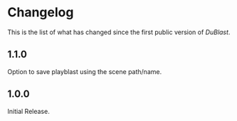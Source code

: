 # Changelog

This is the list of what has changed since the first public version of *DuBlast*.

## 1.1.0

Option to save playblast using the scene path/name.

## 1.0.0

Initial Release.
